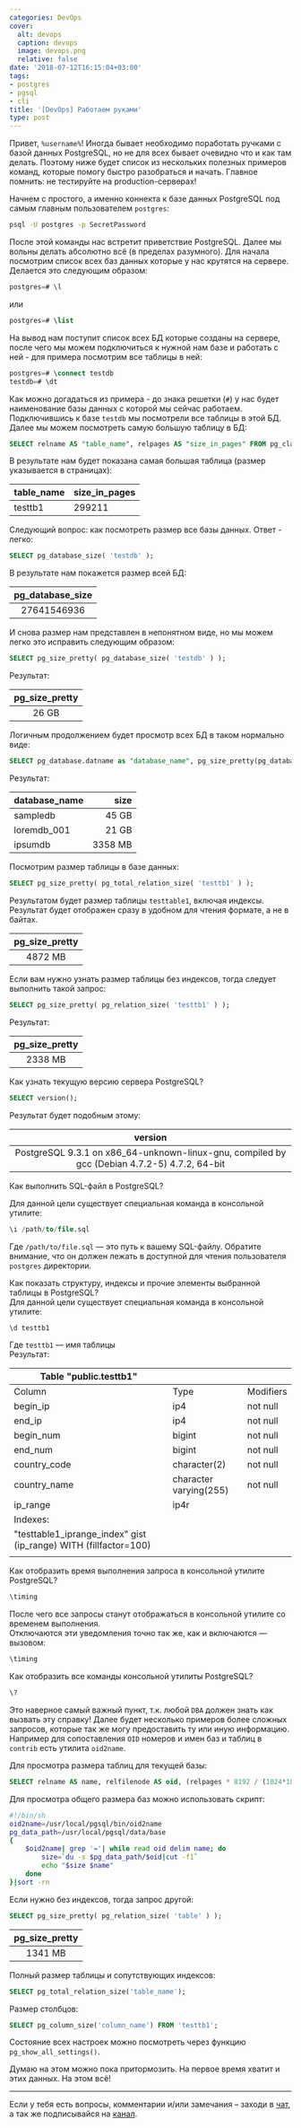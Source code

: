 ```yaml
---
categories: DevOps
cover:
  alt: devops
  caption: devops
  image: devops.png
  relative: false
date: '2018-07-12T16:15:04+03:00'
tags:
- postgres
- pgsql
- cli
title: '[DevOps] Работаем руками'
type: post
---
```


Привет, `%username%`! Иногда бывает необходимо поработать ручками с базой данных PostgreSQL, но не для всех бывает очевидно что и как там делать. Поэтому ниже будет список из нескольких полезных примеров команд, которые помогу быстро разобраться и начать. Главное помнить: не тестируйте на production-серверах!

Начнем с простого, а именно коннекта к базе данных PostgreSQL под самым главным пользователем `postgres`:

```bash
psql -U postgres -p SecretPassword
```

После этой команды нас встретит приветствие PostgreSQL. Далее мы вольны делать абсолютно всё (в пределах разумного). Для начала посмотрим список всех баз данных которые у нас крутятся на сервере. Делается это следующим образом:

```sql
postgres=# \l
```

или

```sql
postgres=# \list
```

На вывод нам поступит список всех БД которые созданы на сервере, после чего мы можем подключиться к нужной нам базе и работать с ней - для примера посмотрим все таблицы в ней:

```sql
postgres=# \connect testdb 
testdb=# \dt
```

Как можно догадаться из примера - до знака решетки (`#`) у нас будет наименование базы данных с которой мы сейчас работаем. Подключившись к базе `testdb` мы посмотрели все таблицы в этой БД. Далее мы можем посмотреть самую большую таблицу в БД:

```sql
SELECT relname AS "table_name", relpages AS "size_in_pages" FROM pg_class ORDER BY relapses DESC LIMIT 1;
```

В результате нам будет показана самая большая таблица (размер указывается в страницах):

| table_name | size_in_pages |
| :---|:---------------|
| testtb1 | 299211 |

Следующий вопрос: как посмотреть размер все базы данных. Ответ - легко:

```sql
SELECT pg_database_size( 'testdb' );
```

В результате нам покажется размер всей БД:

| pg_database_size |
|:---:|
| 27641546936 |

И снова размер нам представлен в непонятном виде, но мы можем легко это исправить следующим образом:

```sql
SELECT pg_size_pretty( pg_database_size( 'testdb' ) );
```

Результат:

| pg_size_pretty |
|:---:|
|26 GB|

Логичным продолжением будет просмотр всех БД в таком нормально виде:

```sql
SELECT pg_database.datname as "database_name", pg_size_pretty(pg_database_size(pg_database.datname)) as size FROM pg_database ORDER by pg_database_size(pg_database.datname) DESC;
```

Результат:

| database_name | size|
|:---|---:|
|sampledb | 45 GB|
|loremdb_001 | 21 GB|
| ipsumdb | 3358 MB |

Посмотрим размер таблицы в базе данных:

```sql
SELECT pg_size_pretty( pg_total_relation_size( 'testtb1' ) );
```

Результатом будет размер таблицы `testtable1`, включая индексы. Результат будет отображен сразу в удобном для чтения формате, а не в байтах.

|pg_size_pretty|
|:---:|
|4872 MB |

Если вам нужно узнать размер таблицы без индексов, тогда следует выполнить такой запрос:

```sql
SELECT pg_size_pretty( pg_relation_size( 'testtb1' ) );
```

Результат:

| pg_size_pretty |
|:---:|
| 2338 MB |

Как узнать текущую версию сервера PostgreSQL?

```sql
SELECT version();
```

Результат будет подобным этому:

| version |
|:---:|
| PostgreSQL 9.3.1 on x86_64-unknown-linux-gnu, compiled by gcc (Debian 4.7.2-5) 4.7.2, 64-bit|

Как выполнить SQL-файл в PostgreSQL?  

Для данной цели существует специальная команда в консольной утилите:

```sql
\i /path/to/file.sql
```

Где `/path/to/file.sql` — это путь к вашему SQL-файлу. Обратите внимание, что он должен лежать в доступной для чтения пользователя `postgres` директории.

Как показать структуру, индексы и прочие элементы выбранной таблицы в PostgreSQL?  
Для данной цели существует специальная команда в консольной утилите:

```sql
\d testtb1
```

Где `testtb1` — имя таблицы  
Результат:

|Table "public.testtb1" |||
|---|---|---|
|Column|Type| Modifiers|
|begin_ip | ip4 | not null|
|end_ip | ip4 | not null|
|begin_num | bigint | not null|
| end_num | bigint | not null|
| country_code | character(2) | not null|
| country_name | character varying(255) | not null|
| ip_range | ip4r ||
| Indexes: |||
|"testtable1_iprange_index" gist (ip_range) WITH (fillfactor=100)|||
|||

Как отобразить время выполнения запроса в консольной утилите PostgreSQL?

```sql
\timing
```

После чего все запросы станут отображаться в консольной утилите со временем выполнения.  
Отключаются эти уведомления точно так же, как и включаются — вызовом:

```sql
\timing
```

Как отобразить все команды консольной утилиты PostgreSQL?

```sql
\?
```

Это наверное самый важный пункт, т.к. любой `DBA` должен знать как вызвать эту справку! Далее будет несколько примеров более сложных запросов, которые так же могу предоставить ту или иную информацию. Например для сопоставления `OID` номеров и имен баз и таблиц в `contrib` есть утилита `oid2name`.

Для просмотра размера таблиц для текущей базы:

```sql
SELECT relname AS name, relfilenode AS oid, (relpages * 8192 / (1024*1024))::int as size_mb, reltuples as count FROM pg_class WHERE relname NOT LIKE 'pg%' ORDER BY relpages DESC;
```

Для просмотра общего размера баз можно использовать скрипт:

```bash
#!/bin/sh
oid2name=/usr/local/pgsql/bin/oid2name
pg_data_path=/usr/local/pgsql/data/base 
{
    $oid2name| grep '='| while read oid delim name; do
        size=`du -s $pg_data_path/$oid|cut -f1` 
        echo "$size $name"
    done
}|sort -rn
```

Если нужно без индексов, тогда запрос другой:

```sql
SELECT pg_size_pretty( pg_relation_size( 'table' ) ); 
```

|pg_size_pretty|
|:---:|
|1341 MB|

Полный размер таблицы и сопутствующих индексов:

```sql
SELECT pg_total_relation_size('table_name');
```

Размер столбцов:

```sql
SELECT pg_column_size('column_name') FROM 'testtb1';
```

Состояние всех настроек можно посмотреть через функцию `pg_show_all_settings()`.

Думаю на этом можно пока притормозить. На первое время хватит и этих данных. На этом всё!

---
Если у тебя есть вопросы, комментарии и/или замечания – заходи в [чат](https://ttttt.me/jtprogru_chat), а так же подписывайся на [канал](https://ttttt.me/jtprogru_channel).
